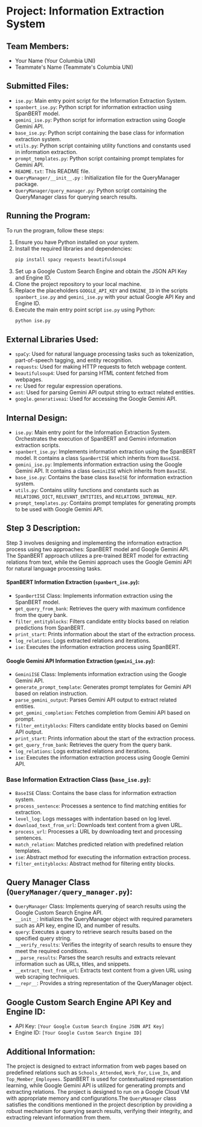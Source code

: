 # Project: Information Extraction System

## Team Members:

- Your Name (Your Columbia UNI)
- Teammate's Name (Teammate's Columbia UNI)

## Submitted Files:

- `ise.py`: Main entry point script for the Information Extraction System.
- `spanbert_ise.py`: Python script for information extraction using SpanBERT model.
- `gemini_ise.py`: Python script for information extraction using Google Gemini API.
- `base_ise.py`: Python script containing the base class for information extraction system.
- `utils.py`: Python script containing utility functions and constants used in information extraction.
- `prompt_templates.py`: Python script containing prompt templates for Gemini API.
- `README.txt`: This README file.
- `QueryManager/__init__.py` : Initialization file for the QueryManager package.
- `QueryManager/query_manager.py`: Python script containing the QueryManager class for querying search results.

## Running the Program:

To run the program, follow these steps:

1. Ensure you have Python installed on your system.
2. Install the required libraries and dependencies:
    ```bash
    pip install spacy requests beautifulsoup4
    ```
3. Set up a Google Custom Search Engine and obtain the JSON API Key and Engine ID.
4. Clone the project repository to your local machine.
5. Replace the placeholders `GOOGLE_API_KEY` and `ENGINE_ID` in the scripts `spanbert_ise.py` and `gemini_ise.py` with your actual Google API Key and Engine ID.
6. Execute the main entry point script `ise.py` using Python:
    ```bash
    python ise.py
    ```

## External Libraries Used:

- `spaCy`: Used for natural language processing tasks such as tokenization, part-of-speech tagging, and entity recognition.
- `requests`: Used for making HTTP requests to fetch webpage content.
- `beautifulsoup4`: Used for parsing HTML content fetched from webpages.
- `re`: Used for regular expression operations.
- `ast`: Used for parsing Gemini API output string to extract related entities.
- `google.generativeai`: Used for accessing the Google Gemini API.

## Internal Design:

- `ise.py`: Main entry point for the Information Extraction System. Orchestrates the execution of SpanBERT and Gemini information extraction scripts.
- `spanbert_ise.py`: Implements information extraction using the SpanBERT model. It contains a class `SpanBertISE` which inherits from `BaseISE`.
- `gemini_ise.py`: Implements information extraction using the Google Gemini API. It contains a class `GeminiISE` which inherits from `BaseISE`.
- `base_ise.py`: Contains the base class `BaseISE` for information extraction system.
- `utils.py`: Contains utility functions and constants such as `RELATIONS_DICT`, `RELEVANT_ENTITIES`, and `RELATIONS_INTERNAL_REP`.
- `prompt_templates.py`: Contains prompt templates for generating prompts to be used with Google Gemini API.

## Step 3 Description:

Step 3 involves designing and implementing the information extraction process using two approaches: SpanBERT model and Google Gemini API. The SpanBERT approach utilizes a pre-trained BERT model for extracting relations from text, while the Gemini approach uses the Google Gemini API for natural language processing tasks.

#### SpanBERT Information Extraction (`spanbert_ise.py`):

- `SpanBertISE` Class: Implements information extraction using the SpanBERT model.
- `get_query_from_bank`: Retrieves the query with maximum confidence from the query bank.
- `filter_entityblocks`: Filters candidate entity blocks based on relation predictions from SpanBERT.
- `print_start`: Prints information about the start of the extraction process.
- `log_relations`: Logs extracted relations and iterations.
- `ise`: Executes the information extraction process using SpanBERT.

#### Google Gemini API Information Extraction (`gemini_ise.py`):

- `GeminiISE` Class: Implements information extraction using the Google Gemini API.
- `generate_prompt_template`: Generates prompt templates for Gemini API based on relation instruction.
- `parse_gemini_output`: Parses Gemini API output to extract related entities.
- `get_gemini_completion`: Fetches completion from Gemini API based on prompt.
- `filter_entityblocks`: Filters candidate entity blocks based on Gemini API output.
- `print_start`: Prints information about the start of the extraction process.
- `get_query_from_bank`: Retrieves the query from the query bank.
- `log_relations`: Logs extracted relations and iterations.
- `ise`: Executes the information extraction process using Google Gemini API.

### Base Information Extraction Class (`base_ise.py`):

- `BaseISE` Class: Contains the base class for information extraction system.
- `process_sentence`: Processes a sentence to find matching entities for extraction.
- `level_log`: Logs messages with indentation based on log level.
- `download_text_from_url`: Downloads text content from a given URL.
- `process_url`: Processes a URL by downloading text and processing sentences.
- `match_relation`: Matches predicted relation with predefined relation templates.
- `ise`: Abstract method for executing the information extraction process.
- `filter_entityblocks`: Abstract method for filtering entity blocks.

## Query Manager Class (`QueryManager/query_manager.py`):

- `QueryManager` Class: Implements querying of search results using the Google Custom Search Engine API.
- `__init__`: Initializes the QueryManager object with required parameters such as API key, engine ID, and number of results.
- `query`: Executes a query to retrieve search results based on the specified query string.
- `__verify_results`: Verifies the integrity of search results to ensure they meet the required conditions.
- `__parse_results`: Parses the search results and extracts relevant information such as URLs, titles, and snippets.
- `__extract_text_from_url`: Extracts text content from a given URL using web scraping techniques.
- `__repr__`: Provides a string representation of the QueryManager object.

## Google Custom Search Engine API Key and Engine ID:

- API Key: `[Your Google Custom Search Engine JSON API Key]`
- Engine ID: `[Your Google Custom Search Engine ID]`

## Additional Information:

The project is designed to extract information from web pages based on predefined relations such as `Schools_Attended`, `Work_For`, `Live_In`, and `Top_Member_Employees`. SpanBERT is used for contextualized representation learning, while Google Gemini API is utilized for generating prompts and extracting relations. The project is designed to run on a Google Cloud VM with appropriate memory and configurations.The `QueryManager` class satisfies the conditions mentioned in the project description by providing a robust mechanism for querying search results, verifying their integrity, and extracting relevant information from them.